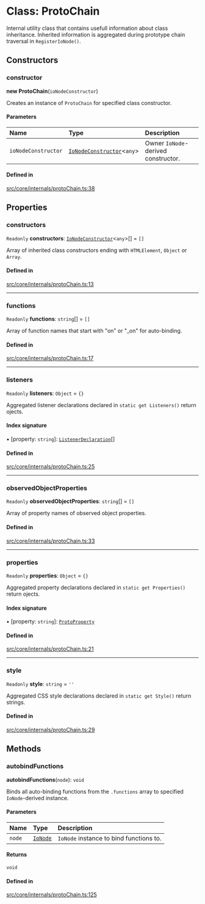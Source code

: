 # Class: ProtoChain

Internal utility class that contains usefull information about class inheritance.
Inherited information is aggregated during prototype chain traversal in `RegisterIoNode()`.

## Constructors

### constructor

**new ProtoChain**(`ioNodeConstructor`)

Creates an instance of `ProtoChain` for specified class constructor.

#### Parameters

| Name | Type | Description |
| :------ | :------ | :------ |
| `ioNodeConstructor` | [`IoNodeConstructor`](../interfaces/IoNodeConstructor.md)<`any`\> | Owner `IoNode`-derived constructor. |

#### Defined in

[src/core/internals/protoChain.ts:38](https://github.com/io-gui/iogui/blob/main/src/core/internals/protoChain.ts#L38)

## Properties

### constructors

 `Readonly` **constructors**: [`IoNodeConstructor`](../interfaces/IoNodeConstructor.md)<`any`\>[] = `[]`

Array of inherited class constructors ending with `HTMLElement`, `Object` or `Array`.

#### Defined in

[src/core/internals/protoChain.ts:13](https://github.com/io-gui/iogui/blob/main/src/core/internals/protoChain.ts#L13)

___

### functions

 `Readonly` **functions**: `string`[] = `[]`

Array of function names that start with "on" or "_on" for auto-binding.

#### Defined in

[src/core/internals/protoChain.ts:17](https://github.com/io-gui/iogui/blob/main/src/core/internals/protoChain.ts#L17)

___

### listeners

 `Readonly` **listeners**: `Object` = `{}`

Aggregated listener declarations declared in `static get Listeners()` return ojects.

#### Index signature

▪ [property: `string`]: [`ListenerDeclaration`](../README.md#listenerdeclaration)[]

#### Defined in

[src/core/internals/protoChain.ts:25](https://github.com/io-gui/iogui/blob/main/src/core/internals/protoChain.ts#L25)

___

### observedObjectProperties

 `Readonly` **observedObjectProperties**: `string`[] = `[]`

Array of property names of observed object properties.

#### Defined in

[src/core/internals/protoChain.ts:33](https://github.com/io-gui/iogui/blob/main/src/core/internals/protoChain.ts#L33)

___

### properties

 `Readonly` **properties**: `Object` = `{}`

Aggregated property declarations declared in `static get Properties()` return ojects.

#### Index signature

▪ [property: `string`]: [`ProtoProperty`](ProtoProperty.md)

#### Defined in

[src/core/internals/protoChain.ts:21](https://github.com/io-gui/iogui/blob/main/src/core/internals/protoChain.ts#L21)

___

### style

 `Readonly` **style**: `string` = `''`

Aggregated CSS style declarations declared in `static get Style()` return strings.

#### Defined in

[src/core/internals/protoChain.ts:29](https://github.com/io-gui/iogui/blob/main/src/core/internals/protoChain.ts#L29)

## Methods

### autobindFunctions

**autobindFunctions**(`node`): `void`

Binds all auto-binding functions from the `.functions` array to specified `IoNode`-derived instance.

#### Parameters

| Name | Type | Description |
| :------ | :------ | :------ |
| `node` | [`IoNode`](IoNode.md) | `IoNode` instance to bind functions to. |

#### Returns

`void`

#### Defined in

[src/core/internals/protoChain.ts:125](https://github.com/io-gui/iogui/blob/main/src/core/internals/protoChain.ts#L125)
